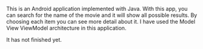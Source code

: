 This is an Android application implemented with Java. With this app, you can search for the name of the movie and it will show all possible results.
By choosing each item you can see more detail about it. I have used the Model View ViewModel architecture in this application.

It has not finished yet.
